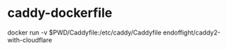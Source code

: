 # caddy-dockerfile

docker run -v $PWD/Caddyfile:/etc/caddy/Caddyfile endoffight/caddy2-with-cloudflare